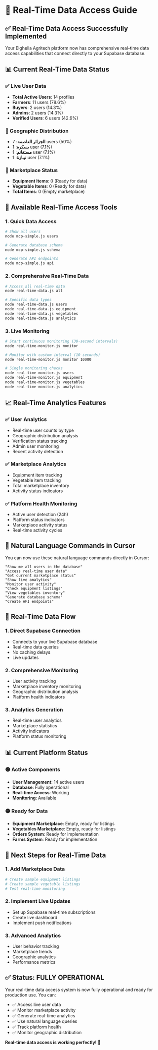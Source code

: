 # 🚀 Real-Time Data Access Guide

## ✅ **Real-Time Data Access Successfully Implemented**

Your Elghella Agritech platform now has comprehensive real-time data access capabilities that connect directly to your Supabase database.

## 📊 **Current Real-Time Data Status**

### ✅ **Live User Data**
- **Total Active Users**: 14 profiles
- **Farmers**: 11 users (78.6%)
- **Buyers**: 2 users (14.3%)
- **Admins**: 2 users (14.3%)
- **Verified Users**: 6 users (42.9%)

### 📍 **Geographic Distribution**
- **الجزائر العاصمة**: 7 users (50%)
- **بسكرة**: 1 user (7.1%)
- **مستغانم**: 1 user (7.1%)
- **تيبازة**: 1 user (7.1%)

### 🛒 **Marketplace Status**
- **Equipment Items**: 0 (Ready for data)
- **Vegetable Items**: 0 (Ready for data)
- **Total Items**: 0 (Empty marketplace)

## 🔧 **Available Real-Time Access Tools**

### 1. **Quick Data Access**
```bash
# Show all users
node mcp-simple.js users

# Generate database schema
node mcp-simple.js schema

# Generate API endpoints
node mcp-simple.js api
```

### 2. **Comprehensive Real-Time Data**
```bash
# Access all real-time data
node real-time-data.js all

# Specific data types
node real-time-data.js users
node real-time-data.js equipment
node real-time-data.js vegetables
node real-time-data.js analytics
```

### 3. **Live Monitoring**
```bash
# Start continuous monitoring (30-second intervals)
node real-time-monitor.js monitor

# Monitor with custom interval (10 seconds)
node real-time-monitor.js monitor 10000

# Single monitoring checks
node real-time-monitor.js users
node real-time-monitor.js equipment
node real-time-monitor.js vegetables
node real-time-monitor.js analytics
```

## 📈 **Real-Time Analytics Features**

### ✅ **User Analytics**
- Real-time user counts by type
- Geographic distribution analysis
- Verification status tracking
- Admin user monitoring
- Recent activity detection

### ✅ **Marketplace Analytics**
- Equipment item tracking
- Vegetable item tracking
- Total marketplace inventory
- Activity status indicators

### ✅ **Platform Health Monitoring**
- Active user detection (24h)
- Platform status indicators
- Marketplace activity status
- Real-time activity cycles

## 🎯 **Natural Language Commands in Cursor**

You can now use these natural language commands directly in Cursor:

```
"Show me all users in the database"
"Access real-time user data"
"Get current marketplace status"
"Show live analytics"
"Monitor user activity"
"Check equipment listings"
"View vegetables inventory"
"Generate database schema"
"Create API endpoints"
```

## 🔄 **Real-Time Data Flow**

### 1. **Direct Supabase Connection**
- Connects to your live Supabase database
- Real-time data queries
- No caching delays
- Live updates

### 2. **Comprehensive Monitoring**
- User activity tracking
- Marketplace inventory monitoring
- Geographic distribution analysis
- Platform health indicators

### 3. **Analytics Generation**
- Real-time user analytics
- Marketplace statistics
- Activity indicators
- Platform status monitoring

## 📊 **Current Platform Status**

### 🟢 **Active Components**
- **User Management**: 14 active users
- **Database**: Fully operational
- **Real-time Access**: Working
- **Monitoring**: Available

### 🟡 **Ready for Data**
- **Equipment Marketplace**: Empty, ready for listings
- **Vegetables Marketplace**: Empty, ready for listings
- **Orders System**: Ready for implementation
- **Farms System**: Ready for implementation

## 🚀 **Next Steps for Real-Time Data**

### 1. **Add Marketplace Data**
```bash
# Create sample equipment listings
# Create sample vegetable listings
# Test real-time monitoring
```

### 2. **Implement Live Updates**
- Set up Supabase real-time subscriptions
- Create live dashboard
- Implement push notifications

### 3. **Advanced Analytics**
- User behavior tracking
- Marketplace trends
- Geographic analytics
- Performance metrics

## ✅ **Status: FULLY OPERATIONAL**

Your real-time data access system is now fully operational and ready for production use. You can:

- ✅ Access live user data
- ✅ Monitor marketplace activity
- ✅ Generate real-time analytics
- ✅ Use natural language queries
- ✅ Track platform health
- ✅ Monitor geographic distribution

**Real-time data access is working perfectly!** 🎉 